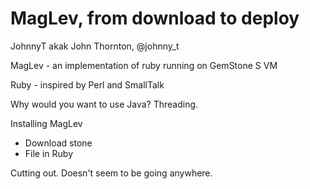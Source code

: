 # MagLev, from download to deploy

JohnnyT akak John Thornton, @johnny_t

MagLev - an implementation of ruby running on GemStone S VM

Ruby - inspired by Perl and SmallTalk

Why would you want to use Java? Threading.

Installing MagLev

* Download stone
* File in Ruby

Cutting out. Doesn't seem to be going anywhere.

